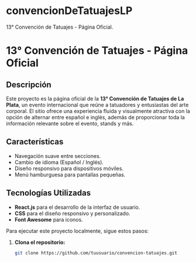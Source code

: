 # convencionDeTatuajesLP
13° Convención de Tatuajes - Página Oficial.

# 13° Convención de Tatuajes - Página Oficial

## Descripción

Este proyecto es la página oficial de la **13° Convención de Tatuajes de La Plata**, un evento internacional que reúne a tatuadores y entusiastas del arte corporal. El sitio ofrece una experiencia fluida y visualmente atractiva con la opción de alternar entre español e inglés, además de proporcionar toda la información relevante sobre el evento, stands y más.

## Características

- Navegación suave entre secciones.
- Cambio de idioma (Español / Inglés).
- Diseño responsivo para dispositivos móviles.
- Menú hamburguesa para pantallas pequeñas.

## Tecnologías Utilizadas

- **React.js** para el desarrollo de la interfaz de usuario.
- **CSS** para el diseño responsivo y personalizado.
- **Font Awesome** para iconos.
  
Para ejecutar este proyecto localmente, sigue estos pasos:

1. **Clona el repositorio:**

   ```bash
   git clone https://github.com/tuusuario/convencion-tatuajes.git
